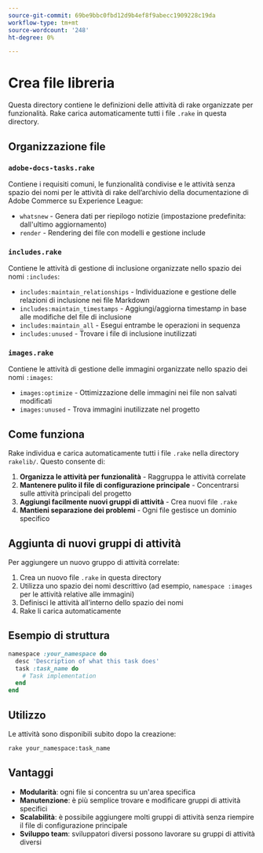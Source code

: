 ```yaml
---
source-git-commit: 69be9bbc0fbd12d9b4ef8f9abecc1909228c19da
workflow-type: tm+mt
source-wordcount: '248'
ht-degree: 0%

---
```

# Crea file libreria

Questa directory contiene le definizioni delle attività di rake organizzate per funzionalità. Rake carica automaticamente tutti i file `.rake` in questa directory.

## Organizzazione file

### `adobe-docs-tasks.rake`

Contiene i requisiti comuni, le funzionalità condivise e le attività senza spazio dei nomi per le attività di rake dell’archivio della documentazione di Adobe Commerce su Experience League:

- `whatsnew` - Genera dati per riepilogo notizie (impostazione predefinita: dall&#39;ultimo aggiornamento)
- `render` - Rendering dei file con modelli e gestione include

### `includes.rake`

Contiene le attività di gestione di inclusione organizzate nello spazio dei nomi `:includes`:

- `includes:maintain_relationships` - Individuazione e gestione delle relazioni di inclusione nei file Markdown
- `includes:maintain_timestamps` - Aggiungi/aggiorna timestamp in base alle modifiche del file di inclusione
- `includes:maintain_all` - Esegui entrambe le operazioni in sequenza
- `includes:unused` - Trovare i file di inclusione inutilizzati

### `images.rake`

Contiene le attività di gestione delle immagini organizzate nello spazio dei nomi `:images`:

- `images:optimize` - Ottimizzazione delle immagini nei file non salvati modificati
- `images:unused` - Trova immagini inutilizzate nel progetto

## Come funziona

Rake individua e carica automaticamente tutti i file `.rake` nella directory `rakelib/`. Questo consente di:

1. **Organizza le attività per funzionalità** - Raggruppa le attività correlate
2. **Mantenere pulito il file di configurazione principale** - Concentrarsi sulle attività principali del progetto
3. **Aggiungi facilmente nuovi gruppi di attività** - Crea nuovi file `.rake`
4. **Mantieni separazione dei problemi** - Ogni file gestisce un dominio specifico

## Aggiunta di nuovi gruppi di attività

Per aggiungere un nuovo gruppo di attività correlate:

1. Crea un nuovo file `.rake` in questa directory
2. Utilizza uno spazio dei nomi descrittivo (ad esempio, `namespace :images` per le attività relative alle immagini)
3. Definisci le attività all’interno dello spazio dei nomi
4. Rake li carica automaticamente

## Esempio di struttura

```ruby
namespace :your_namespace do
  desc 'Description of what this task does'
  task :task_name do
    # Task implementation
  end
end
```

## Utilizzo

Le attività sono disponibili subito dopo la creazione:

```bash
rake your_namespace:task_name
```

## Vantaggi

- **Modularità**: ogni file si concentra su un&#39;area specifica
- **Manutenzione**: è più semplice trovare e modificare gruppi di attività specifici
- **Scalabilità**: è possibile aggiungere molti gruppi di attività senza riempire il file di configurazione principale
- **Sviluppo team**: sviluppatori diversi possono lavorare su gruppi di attività diversi
